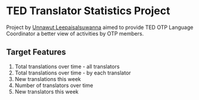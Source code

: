 # TED Translator Statistics Project #

Project by [Unnawut Leepaisalsuwanna](http://www.unnawut.in.th "Unnawut Leepaisalsuwanna") aimed to provide TED OTP Language Coordinator a better view of activities by OTP members.

## Target Features ##

1. Total translations over time - all translators
1. Total translations over time - by each translator
1. New translations this week
1. Number of translators over time
1. New translators this week